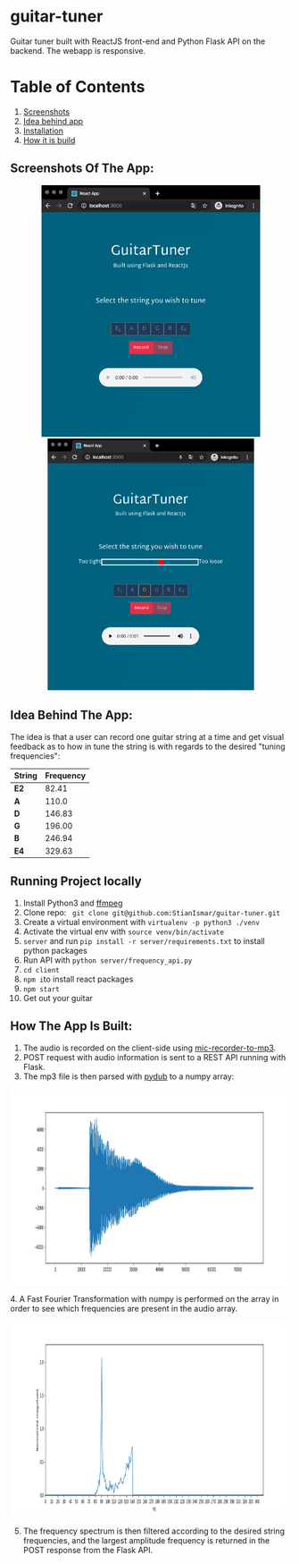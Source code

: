 # guitar-tuner
Guitar tuner built with ReactJS front-end and Python Flask API on the backend. The webapp is responsive.
# Table of Contents
1. [Screenshots](#screenshots)
2. [Idea behind app](#idea)
3. [Installation](#installation)
4. [How it is build](#built)


## Screenshots Of The App: <a name="screenshots"></a>
<p align="center">
  <img height='450px' src="https://github.com/StianIsmar/guitar-tuner/blob/master/screenshots/landing1.png" alt="screenshot" />
  <img height='450px' src="https://github.com/StianIsmar/guitar-tuner/blob/master/screenshots/recorded1.png" alt="screenshot" />
  
</p>

## Idea Behind The App: <a name="idea"></a>
The idea is that a user can record one guitar string at a time and get visual feedback as to how in tune the string is with regards to the desired "tuning frequencies":

| **String** | **Frequency** |
|------------|---------------|
| **E2**         | 82.41         |
| **A**          | 110.0         |
| **D**          | 146.83        |
| **G**          | 196.00        |
| **B**          | 246.94        |
| **E4**         | 329.63        |

## Running Project locally <a name="installation"></a>
1. Install Python3 and [ffmpeg](https://github.com/jiaaro/pydub#getting-ffmpeg-set-up)
2. Clone repo: ``` git clone git@github.com:StianIsmar/guitar-tuner.git```
3. Create a virtual environment with ```virtualenv -p python3 ./venv```
4. Activate the virtual env with ```source venv/bin/activate```
4. ```server``` and run ```pip install -r server/requirements.txt``` to install python packages
5. Run API with ```python server/frequency_api.py```
6. ```cd client```
7. ```npm i```to install react packages
8. ```npm start```
9. Get out your guitar


## How The App Is Built: <a name="built"></a>
  1. The audio is recorded on the client-side using [mic-recorder-to-mp3](https://www.google.com/search?q=mic-recorder-to-mp3&rlz=1C5CHFA_enAU883AU883&oq=mic-recorder-to-mp3&aqs=chrome..69i57.196j0j7&sourceid=chrome&ie=UTF-8).
  2. POST request with audio information is sent to a REST API running with Flask.
  3. The mp3 file is then parsed with [pydub](https://pypi.org/project/pydub/) to a numpy array:
<p align="center">
  <img height='350px' src="https://github.com/StianIsmar/guitar-tuner/blob/master/screenshots/plot.png" alt="screenshot" />
</p>
  4. A Fast Fourier Transformation with numpy is performed on the array in order to see which frequencies are present in the audio array.
 
<p align="center">
  <img height='350px' src="https://github.com/StianIsmar/guitar-tuner/blob/master/screenshots/FFTplot.png" alt="screenshot" />
</p>

5. The frequency spectrum is then filtered according to the desired string frequencies, and the largest amplitude frequency is returned in the POST response from the Flask API.
